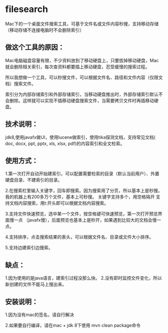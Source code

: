 # filesearch
Mac下的一个桌面文件搜索工具，可基于文件名或文件内容秒搜，支持移动存储（移动存储不连接电脑时不会删除索引）

## 做这个工具的原因：

Mac电脑磁盘容量有限，不少资料放到了移动硬盘上，只要拔掉移动硬盘，Mac就会删除相关索引，每次查资料都要插上移动硬盘，忍受缓慢的搜索过程。

所以我想做一个工具，可以秒搜文件，可以根据文件名、路径和文件内容（仅限文档）搜索文件。

索引分为内部存储索引和外部存储索引，当移动硬盘推出时，外部存储索引默认不会删除。这样就可以实现不插移动硬盘搜索文件，当需要拷贝文件时再插移动硬盘。


## 技术说明：

jdk8,使用javafx做UI，使用lucene做索引，使用tika探测文档，支持常见文档( doc, docx, ppt, pptx, xls, xlsx, pdf)的内容索引和全文检索。

## 使用方式：
1.第一次打开自动开始建索引，可以配置需要检索的目录（默认当前用户）、外置硬盘目录、不建索引的目录。

2.在搜索栏里输入关键字，回车即搜索。因为搜索用了分页，所以基本上是秒搜。我的机器上有200多万个文件，基本上可秒搜。
关键字支持多个，用空格隔开
支持文档内容搜索，用t:开头即可以根据文档内容搜索。

3.支持文件快速预览，选中某一个文件，按空格键可快速预览，第一次打开预览界面慢一点 （javafx慢），后面预览也基本上是秒开，如果遇到比较大的文档会慢一点。

4.支持排序，点击搜索结果的表头，可以根据文件名、目录或文件大小排序。

5.支持边建索引边搜索。

## 缺点：
1.因为使用的是java语言，建索引过程没那么快。
2.没有即时监控文件变化，所以新创建的文件不能马上搜出来。

## 安装说明：

1.因为没有mac的签名，请自行解决

2.如果要自行编译，请在mac + jdk 8下使用 mvn clean package命令
